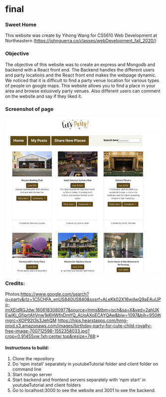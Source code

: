# final
### Sweet Home
This website was create by Yihong Wang for CS5610 Web Development at Northeastern (https://johnguerra.co/classes/webDevelopment_fall_2020/)

### Objective
The objective of this website was to create an express and Mongodb and backend with a React front end. The Backend handles the different users and party locations and the React front end makes the webpage dynamic. We noticed that it is difficult to find a party venue location for various types of people on google maps. This website allows you to find a place in your area and browse exlusively party venues. Also different users can comment on the website and say if they liked it.

### Screenshot of page

![Image of Homepage](https://github.com/yihongwang001/partybloghere2/blob/main/image/screenshotOfHomepage.PNG?raw=true)
### Credits:
Photos:https://www.google.com/search?q=party&rlz=1C5CHFA_enUS840US840&sxsrf=ALeKk02X16wdwQ9aEAuUPo-jmXEIdRGJdw:1606183080977&source=lnms&tbm=isch&sa=X&ved=2ahUKEwiKj_GfiprtAhVnw1kKHWfnDmYQ_AUoAXoECAYQAw&biw=1097&bih=950#imgrc=XOP92t3s3JehQM
https://hips.hearstapps.com/hmg-prod.s3.amazonaws.com/images/birthday-party-for-cute-child-royalty-free-image-700712598-1552358033.jpg?crop=0.91455xw:1xh;center,top&resize=768:*
#### Instructions to build:
1. Clone the repository
1. Do ‘npm install’ separately in youtubeTutorial folder and client folder on command line
1. Start mongo server
1. Start backend and frontend servers separately with ‘npm start’ in youtubeTutorial and client folders
1. Go to localhost:3000 to see the website and 3001 to see the backend.
